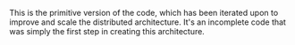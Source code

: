 This is the primitive version of the code, which has been iterated upon to improve and scale the distributed architecture. It's an incomplete code that was simply the first step in creating this architecture.